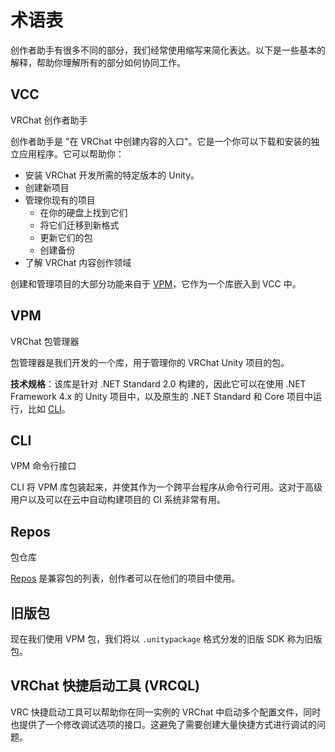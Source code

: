 # 术语表

创作者助手有很多不同的部分，我们经常使用缩写来简化表达。以下是一些基本的解释，帮助你理解所有的部分如何协同工作。

## VCC
VRChat 创作者助手

创作者助手是 "在 VRChat 中创建内容的入口"。它是一个你可以下载和安装的独立应用程序。它可以帮助你：
* 安装 VRChat 开发所需的特定版本的 Unity。
* 创建新项目
* 管理你现有的项目
  * 在你的硬盘上找到它们
  * 将它们迁移到新格式
  * 更新它们的包
  * 创建备份
* 了解 VRChat 内容创作领域

创建和管理项目的大部分功能来自于 [VPM](#vpm)，它作为一个库嵌入到 VCC 中。

## VPM
VRChat 包管理器

包管理器是我们开发的一个库，用于管理你的 VRChat Unity 项目的包。

**技术规格**：该库是针对 .NET Standard 2.0 构建的，因此它可以在使用 .NET Framework 4.x 的 Unity 项目中，以及原生的 .NET Standard 和 Core 项目中运行，比如 [CLI](#cli)。

## CLI
VPM 命令行接口

CLI 将 VPM 库包装起来，并使其作为一个跨平台程序从命令行可用。这对于高级用户以及可以在云中自动构建项目的 CI 系统非常有用。

## Repos
包仓库

[Repos](/vcc.docs.vrchat.com/vpm/repos) 是兼容包的列表，创作者可以在他们的项目中使用。

## 旧版包
现在我们使用 VPM 包，我们将以 `.unitypackage` 格式分发的旧版 SDK 称为旧版包。

## VRChat 快捷启动工具 (VRCQL)
VRC 快捷启动工具可以帮助你在同一实例的 VRChat 中启动多个配置文件，同时也提供了一个修改调试选项的接口。这避免了需要创建大量快捷方式进行调试的问题。